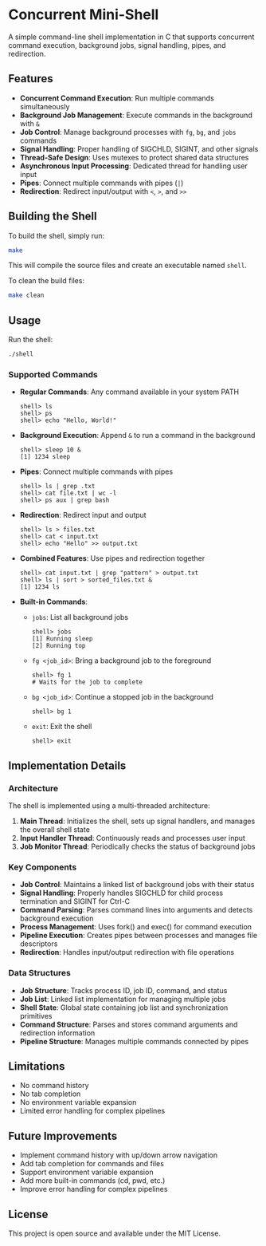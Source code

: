 # Concurrent Mini-Shell

A simple command-line shell implementation in C that supports concurrent command execution, background jobs, signal handling, pipes, and redirection.

## Features

- **Concurrent Command Execution**: Run multiple commands simultaneously
- **Background Job Management**: Execute commands in the background with `&`
- **Job Control**: Manage background processes with `fg`, `bg`, and `jobs` commands
- **Signal Handling**: Proper handling of SIGCHLD, SIGINT, and other signals
- **Thread-Safe Design**: Uses mutexes to protect shared data structures
- **Asynchronous Input Processing**: Dedicated thread for handling user input
- **Pipes**: Connect multiple commands with pipes (`|`)
- **Redirection**: Redirect input/output with `<`, `>`, and `>>`

## Building the Shell

To build the shell, simply run:

```bash
make
```

This will compile the source files and create an executable named `shell`.

To clean the build files:

```bash
make clean
```

## Usage

Run the shell:

```bash
./shell
```

### Supported Commands

- **Regular Commands**: Any command available in your system PATH
  ```
  shell> ls
  shell> ps
  shell> echo "Hello, World!"
  ```

- **Background Execution**: Append `&` to run a command in the background
  ```
  shell> sleep 10 &
  [1] 1234 sleep
  ```

- **Pipes**: Connect multiple commands with pipes
  ```
  shell> ls | grep .txt
  shell> cat file.txt | wc -l
  shell> ps aux | grep bash
  ```

- **Redirection**: Redirect input and output
  ```
  shell> ls > files.txt
  shell> cat < input.txt
  shell> echo "Hello" >> output.txt
  ```

- **Combined Features**: Use pipes and redirection together
  ```
  shell> cat input.txt | grep "pattern" > output.txt
  shell> ls | sort > sorted_files.txt &
  [1] 1234 ls
  ```

- **Built-in Commands**:
  - `jobs`: List all background jobs
    ```
    shell> jobs
    [1] Running sleep
    [2] Running top
    ```
  
  - `fg <job_id>`: Bring a background job to the foreground
    ```
    shell> fg 1
    # Waits for the job to complete
    ```
  
  - `bg <job_id>`: Continue a stopped job in the background
    ```
    shell> bg 1
    ```
  
  - `exit`: Exit the shell
    ```
    shell> exit
    ```

## Implementation Details

### Architecture

The shell is implemented using a multi-threaded architecture:

1. **Main Thread**: Initializes the shell, sets up signal handlers, and manages the overall shell state
2. **Input Handler Thread**: Continuously reads and processes user input
3. **Job Monitor Thread**: Periodically checks the status of background jobs

### Key Components

- **Job Control**: Maintains a linked list of background jobs with their status
- **Signal Handling**: Properly handles SIGCHLD for child process termination and SIGINT for Ctrl-C
- **Command Parsing**: Parses command lines into arguments and detects background execution
- **Process Management**: Uses fork() and exec() for command execution
- **Pipeline Execution**: Creates pipes between processes and manages file descriptors
- **Redirection**: Handles input/output redirection with file operations

### Data Structures

- **Job Structure**: Tracks process ID, job ID, command, and status
- **Job List**: Linked list implementation for managing multiple jobs
- **Shell State**: Global state containing job list and synchronization primitives
- **Command Structure**: Parses and stores command arguments and redirection information
- **Pipeline Structure**: Manages multiple commands connected by pipes

## Limitations

- No command history
- No tab completion
- No environment variable expansion
- Limited error handling for complex pipelines

## Future Improvements

- Implement command history with up/down arrow navigation
- Add tab completion for commands and files
- Support environment variable expansion
- Add more built-in commands (cd, pwd, etc.)
- Improve error handling for complex pipelines

## License

This project is open source and available under the MIT License. 